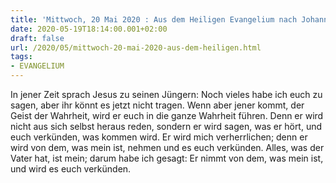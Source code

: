 ```yaml
---
title: 'Mittwoch, 20 Mai 2020 : Aus dem Heiligen Evangelium nach Johannes - Joh 16,12-15.'
date: 2020-05-19T18:14:00.001+02:00
draft: false
url: /2020/05/mittwoch-20-mai-2020-aus-dem-heiligen.html
tags: 
- EVANGELIUM
---
```


In jener Zeit sprach Jesus zu seinen Jüngern: Noch vieles habe ich euch zu sagen, aber ihr könnt es jetzt nicht tragen. Wenn aber jener kommt, der Geist der Wahrheit, wird er euch in die ganze Wahrheit führen. Denn er wird nicht aus sich selbst heraus reden, sondern er wird sagen, was er hört, und euch verkünden, was kommen wird. Er wird mich verherrlichen; denn er wird von dem, was mein ist, nehmen und es euch verkünden. Alles, was der Vater hat, ist mein; darum habe ich gesagt: Er nimmt von dem, was mein ist, und wird es euch verkünden.